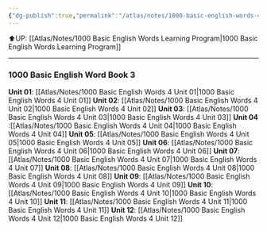 ```yaml
---
{"dg-publish":true,"permalink":"/atlas/notes/1000-basic-english-words-4/","noteIcon":""}
---
```


⬆️UP: [[Atlas/Notes/1000 Basic English Words Learning Program\|1000 Basic English Words Learning Program]]

---
### 1000 Basic English Word Book 3
**Unit 01**: [[Atlas/Notes/1000 Basic English Words 4 Unit 01\|1000 Basic English Words 4 Unit 01]]
**Unit 02**: [[Atlas/Notes/1000 Basic English Words 4 Unit 02\|1000 Basic English Words 4 Unit 02]]
**Unit 03**: [[Atlas/Notes/1000 Basic English Words 4 Unit 03\|1000 Basic English Words 4 Unit 03]]
**Unit 04** :[[Atlas/Notes/1000 Basic English Words 4 Unit 04\|1000 Basic English Words 4 Unit 04]]
**Unit 05**: [[Atlas/Notes/1000 Basic English Words 4 Unit 05\|1000 Basic English Words 4 Unit 05]]
**Unit 06**: [[Atlas/Notes/1000 Basic English Words 4 Unit 06\|1000 Basic English Words 4 Unit 06]]
**Unit 07**: [[Atlas/Notes/1000 Basic English Words 4 Unit 07\|1000 Basic English Words 4 Unit 07]]
**Unit 08**: [[Atlas/Notes/1000 Basic English Words 4 Unit 08\|1000 Basic English Words 4 Unit 08]]
**Unit 09**: [[Atlas/Notes/1000 Basic English Words 4 Unit 09\|1000 Basic English Words 4 Unit 09]]
**Unit 10**: [[Atlas/Notes/1000 Basic English Words 4 Unit 10\|1000 Basic English Words 4 Unit 10]]
**Unit 11**: [[Atlas/Notes/1000 Basic English Words 4 Unit 11\|1000 Basic English Words 4 Unit 11]]
**Unit 12**: [[Atlas/Notes/1000 Basic English Words 4 Unit 12\|1000 Basic English Words 4 Unit 12]]